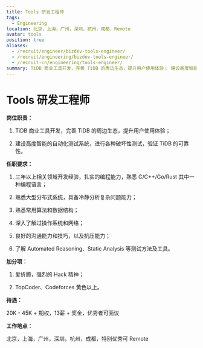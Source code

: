 ```yaml
---
title: Tools 研发工程师
tags:
  - Engineering
location: 北京，上海，广州，深圳，杭州，成都，Remote
avatar: tools
position: true
aliases:
  - /recruit/engineer/bizdev-tools-engineer/
  - /recruit/engineering/bizdev-tools-engineer/
  - /recruit-cn/engineering/tools-engineer/
summary: TiDB 商业工具开发，完善 TiDB 的周边生态，提升用户使用体验； 建设高度智能的自动化测试系统，进行各种破坏性测试，验证 TiDB 的可靠性。
---
```


# Tools 研发工程师

**岗位职责：**

1. TiDB 商业工具开发，完善 TiDB 的周边生态，提升用户使用体验；

2. 建设高度智能的自动化测试系统，进行各种破坏性测试，验证 TiDB 的可靠性。

**任职要求：**

1. 三年以上相关领域开发经验，扎实的编程能力，熟悉 C/C++/Go/Rust 其中一种编程语言；

2. 熟悉大型分布式系统，具备冷静分析复杂问题能力；

3. 熟悉常用算法和数据结构；

4. 深入了解过操作系统和网络；

5. 良好的沟通能力和技巧，以及抗压能力；

6. 了解 Automated Reasoning、Static Analysis 等测试方法及工具。

**加分项：**

1. 爱折腾，强烈的 Hack 精神；

2. TopCoder、Codeforces 黄色以上。

**待遇：**

20K - 45K + 期权，13薪 + 奖金，优秀者可面议

**工作地点：**

北京，上海，广州，深圳，杭州，成都，特别优秀可 Remote
